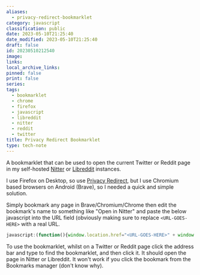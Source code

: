 ```yaml
---
aliases:
  - privacy-redirect-bookmarklet
category: javascript
classification: public
date: 2023-05-10T21:25:40
date_modified: 2023-05-10T21:25:40
draft: false
id: 20230510212540
image: 
links: 
local_archive_links: 
pinned: false
print: false
series: 
tags:
  - bookmarklet
  - chrome
  - firefox
  - javascript
  - libreddit
  - nitter
  - reddit
  - twitter
title: Privacy Redirect Bookmarklet
type: tech-note
---
```


A bookmarklet that can be used to open the current Twitter or Reddit page in my self-hosted [Nitter](https://github.com/zedeus/nitter) or [Libreddit](https://github.com/libreddit/libreddit) instances.

I use Firefox on Desktop, so use [Privacy Redirect](https://addons.mozilla.org/en-US/firefox/addon/privacy-redirect/), but I use Chromium based browsers on Android (Brave), so I needed a quick and simple solution.

Simply bookmark any page in Brave/Chromium/Chrome then edit the bookmark's name to something like "Open in Nitter" and paste the below javascript into the URL field (obviously making sure to replace `<URL-GOES-HERE>` with a real URL.

```javascript
javascript:(function(){window.location.href="<URL-GOES-HERE>" + window.location.pathname + window.location.search + window.location.hash;})()
```

To use the bookmarklet, whilst on a Twitter or Reddit page click the address bar and type to find the bookmarklet, and then click it. It should open the page in Nitter or Libreddit. It won't work if you click the bookmark from the Bookmarks manager (don't know why).